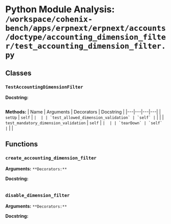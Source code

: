 # Python Module Analysis: `/workspace/cohenix-bench/apps/erpnext/erpnext/accounts/doctype/accounting_dimension_filter/test_accounting_dimension_filter.py`

## Classes

### `TestAccountingDimensionFilter`


**Docstring:**
```

```

**Methods:**
| Name | Arguments | Decorators | Docstring |
|---|---|---|---|
| `setUp` | `self` | `` |  |
| `test_allowed_dimension_validation` | `self` | `` |  |
| `test_mandatory_dimension_validation` | `self` | `` |  |
| `tearDown` | `self` | `` |  |





## Functions

### `create_accounting_dimension_filter`
**Arguments:** ``
**Decorators:** ``

**Docstring:**
```

```
### `disable_dimension_filter`
**Arguments:** ``
**Decorators:** ``

**Docstring:**
```

```

